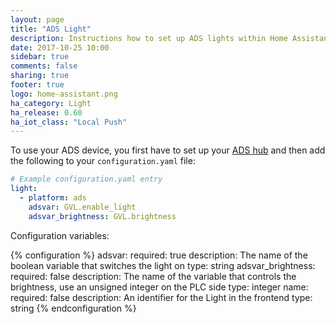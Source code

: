```yaml
---
layout: page
title: "ADS Light"
description: Instructions how to set up ADS lights within Home Assistant
date: 2017-10-25 10:00
sidebar: true
comments: false
sharing: true
footer: true
logo: home-assistant.png
ha_category: Light
ha_release: 0.60
ha_iot_class: "Local Push"
---
```


To use your ADS device, you first have to set up your [ADS
hub](/components/ads/) and then add the following to your `configuration.yaml`
file:

```yaml
# Example configuration.yaml entry
light:
  - platform: ads
    adsvar: GVL.enable_light
    adsvar_brightness: GVL.brightness
```

Configuration variables:

{% configuration %}
  adsvar:
    required: true
    description: The name of the boolean variable that switches the light on
    type: string
  adsvar_brightness:
    required: false
    description: The name of the variable that controls the brightness, use an unsigned integer on the PLC side
    type: integer
  name:
    required: false
    description: An identifier for the Light in the frontend
    type: string
{% endconfiguration %}